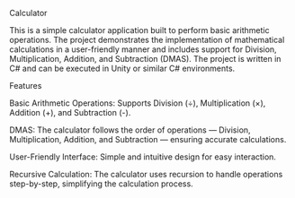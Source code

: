Calculator

This is a simple calculator application built to perform basic arithmetic operations. The project demonstrates the implementation of mathematical calculations in a user-friendly manner and includes support for Division, Multiplication, Addition, and Subtraction (DMAS). The project is written in C# and can be executed in Unity or similar C# environments.

Features

Basic Arithmetic Operations: Supports Division (÷), Multiplication (×), Addition (+), and Subtraction (-).

DMAS: The calculator follows the order of operations — Division, Multiplication, Addition, and Subtraction — ensuring accurate calculations.

User-Friendly Interface: Simple and intuitive design for easy interaction.

Recursive Calculation: The calculator uses recursion to handle operations step-by-step, simplifying the calculation process.
